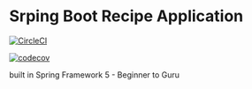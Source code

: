 # Srping Boot Recipe Application

[![CircleCI](https://circleci.com/gh/kevinan2018/spring5-recipe-app/tree/persist-with-mysql-database.svg?style=svg)](https://circleci.com/gh/kevinan2018/spring5-recipe-app/tree/persist-with-mysql-database)

[![codecov](https://codecov.io/gh/kevinan2018/spring5-recipe-app/branch/persist-with-mysql-database/graph/badge.svg)](https://codecov.io/gh/kevinan2018/spring5-recipe-app)

built in Spring Framework 5 - Beginner to Guru